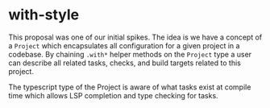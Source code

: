 # with-style

This proposal was one of our initial spikes. The idea is we have a concept of a
`Project` which encapsulates all configuration for a given project in a
codebase. By chaining `.with*` helper methods on the `Project` type a user can
describe all related tasks, checks, and build targets related to this project.

The typescript type of the Project is aware of what tasks exist at compile time
which allows LSP completion and type checking for tasks.
